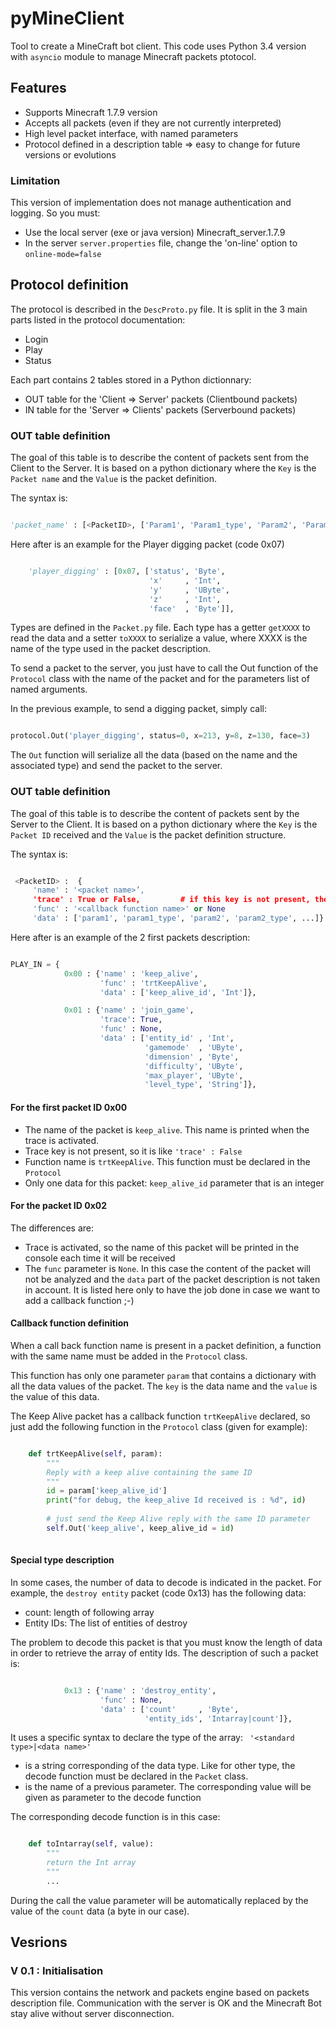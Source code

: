 pyMineClient
============


Tool to create a MineCraft bot client. 
This code uses Python 3.4 version with `asyncio` module to manage Minecraft packets ptotocol.

## Features

* Supports Minecraft 1.7.9 version
* Accepts all packets (even if they are not currently interpreted)
* High level packet interface, with named parameters
* Protocol defined in a description table => easy to change for future versions or evolutions


### Limitation

This version of implementation does not manage authentication and logging. So you must:
* Use the local server (exe or java version) Minecraft_server.1.7.9
* In the server `server.properties` file, change the 'on-line' option to `online-mode=false` 

## Protocol definition

The protocol is described in the `DescProto.py` file. It is split in the 3 main parts listed in the protocol documentation:
* Login
* Play
* Status 

Each part contains 2 tables stored in a Python dictionnary:
* OUT table for the 'Client => Server' packets (Clientbound packets)
* IN table for the 'Server => Clients' packets (Serverbound packets)

### OUT table definition

The goal of this table is to describe the content of packets sent from the Client to the Server. It is based on a python dictionary where the `Key` is the `Packet name` and the `Value` is the packet definition.

The syntax is:
```python 

'packet_name' : [<PacketID>, ['Param1', 'Param1_type', 'Param2', 'Param2_type', ...]]

```

Here after is an example for the Player digging packet (code 0x07)
```python

	'player_digging' : [0x07, ['status', 'Byte',
	                           'x'     , 'Int',
	                           'y'     , 'UByte',
	                           'z'     , 'Int',
	                           'face'  , 'Byte']],
```

Types are defined in the `Packet.py` file. Each type has a getter `getXXXX` to read the data and a setter `toXXXX` to serialize a value, where XXXX is the name of the type used in the packet description.

To send a packet to the server, you just have to call the Out function of the `Protocol` class with the name of the packet and for the parameters list of named arguments.

In the previous example, to send a digging packet, simply call:

```python

protocol.Out('player_digging', status=0, x=213, y=8, z=130, face=3)

```
 The `Out` function will serialize all the data (based on the name and the associated type) and send the packet to the server. 


### OUT table definition

The goal of this table is to describe the content of packets sent by the Server to the Client. It is based on a python dictionary where the `Key` is the `Packet ID` received and the `Value` is the packet definition structure.

The syntax is:
```python 

 <PacketID> :  {
     'name' : '<packet name>’,
     'trace' : True or False,         # if this key is not present, then trace = False
     'func' : '<callback function name>' or None
     'data' : ['param1', 'param1_type', 'param2', 'param2_type', ...]}

```

Here after is an example of the 2 first packets description:
```python

PLAY_IN = {
            0x00 : {'name' : 'keep_alive',
                    'func' : 'trtKeepAlive',
                    'data' : ['keep_alive_id', 'Int']},

            0x01 : {'name' : 'join_game',
                    'trace': True,
                    'func' : None,
                    'data' : ['entity_id' , 'Int',
                              'gamemode'  , 'UByte',
                              'dimension' , 'Byte',
                              'difficulty', 'UByte',
                              'max_player', 'UByte',
                              'level_type', 'String']},
```

#### For the first packet ID 0x00
* The name of the packet is `keep_alive`. This name is printed when the trace is activated. 
* Trace key is not present, so it is like `'trace' : False`
* Function name is `trtKeepAlive`. This function must be declared in the `Protocol` 
* Only one data for this packet: `keep_alive_id` parameter that is an integer 

#### For the packet ID 0x02
The differences are:
* Trace is activated, so the name of this packet will be printed in the console each time it will be received
* The `func` parameter is `None`. In this case the content of the packet will not be analyzed and the `data` part of the packet description is not taken in account. It is listed here only to have the job done in case we want to add a callback function ;-)

#### Callback function definition
When a call back function name is present in a packet definition, a function with the same name must be added in the `Protocol` class.

This function has only one parameter `param` that contains a dictionary with all the data values of the packet. The `key` is the data name and the `value` is the value of this data.

The Keep Alive packet has a callback function `trtKeepAlive` declared, so just add the following function in the `Protocol` class (given for example):

```python

    def trtKeepAlive(self, param):
        """
        Reply with a keep alive containing the same ID
        """
        id = param['keep_alive_id']
        print("for debug, the keep_alive Id received is : %d", id)
        
        # just send the Keep Alive reply with the same ID parameter
        self.Out('keep_alive', keep_alive_id = id)
        
```

#### Special type description
In some cases, the number of data to decode is indicated in the packet. For example, the `destroy entity` packet (code 0x13) has the following data:
* count: length of following array
* Entity IDs: The list of entities of destroy

The problem to decode this packet is that you must know the length of data in order to retrieve the array of entity Ids.
The description of such a packet is:

```python

            0x13 : {'name' : 'destroy_entity',
                    'func' : None,
                    'data' : ['count'     , 'Byte',
                              'entity_ids', 'Intarray|count']},

```
 It uses a specific syntax to declare the type of the array:
` '<standard type>|<data name>'`

* <standard type> is a string corresponding of the data type. Like for other type, the decode function must be declared in the `Packet` class.
* <data name> is the name of a previous parameter. The corresponding value will be given as parameter to the decode function

The corresponding decode function is in this case:

```python

    def toIntarray(self, value):
        """
        return the Int array
        """
        ... 
```
During the call the value parameter will be automatically replaced by the value of the `count` data (a byte in our case).


## Vesrions

### V 0.1 : Initialisation
This version contains the network and packets engine based on packets description file.
Communication with the server is OK and the Minecraft Bot stay alive without server disconnection.


